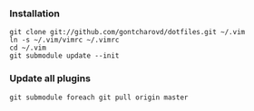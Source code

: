 ### Installation

```
git clone git://github.com/gontcharovd/dotfiles.git ~/.vim
ln -s ~/.vim/vimrc ~/.vimrc
cd ~/.vim
git submodule update --init
```

### Update all plugins

```
git submodule foreach git pull origin master
```
